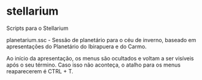 # stellarium
Scripts para o Stellarium

planetarium.ssc - Sessão de planetário para o céu de inverno, baseado em apresentações do Planetário do Ibirapuera e do Carmo.

Ao início da apresentação, os menus são ocultados e voltam a ser visíveis após o seu término. Caso isso não aconteça, o atalho para os menus reaparecerem é CTRL + T.
